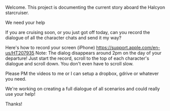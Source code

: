 Welcome.
This project is documenting the current story aboard the Halcyon starcruiser.

We need your help

If you are cruising soon, or you just got off today, can you record the dialogue of all the character chats and send it my way?

Here's how to record your screen (iPhone) https://support.apple.com/en-us/HT207935 Note: The dialog disappears around 2pm on the day of your departure! Just start the record, scroll to the top of each character's dialogue and scroll down. You don't even have to scroll slow.

Please PM the videos to me or I can setup a dropbox, gdrive or whatever you need.

We're working on creating a full dialogue of all scenarios and could really use your help!

Thanks!

